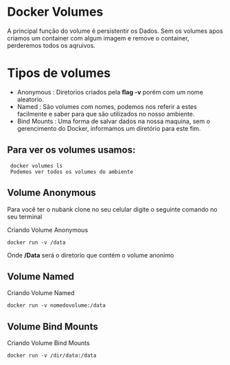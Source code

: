 # Docker Volumes
A principal função do volume é persistentir os Dados. Sem os volumes apos criamos um container com algum imagem e remove o container, perderemos todos os aqruivos.

  # Tipos de volumes
   - Anonymous : Diretorios criados pela **flag -v** porém com um nome aleatorio.
   - Named : São volumes com nomes, podemos nos referir a estes facilmente e saber para que são utilizados no nosso ambiente.
   - Bind Mounts : Uma forma de salvar dados na nossa maquina, sem o gerencimento do Docker, informamos um diretório para este fim.

## Para ver os volumes usamos:
 ```
  docker volumes ls
  Podemos ver todos os volumes do ambiente
```

  ## Volume Anonymous
  
  Para você ter o nubank clone no seu celular digite o seguinte comando no seu terminal
  
  Criando Volume Anonymous
  ```
  docker run -v /data
```
  Onde **/Data** será o diretorio que contém o volume anonimo
  
  ## Volume Named
   Criando Volume Named
  ```
  docker run -v nomedovolume:/data
```

  ## Volume Bind Mounts
   Criando Volume Bind Mounts
  ```
  docker run -v /dir/data:/data
```
